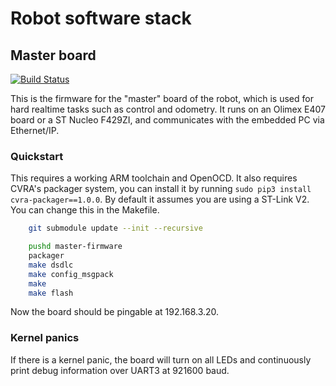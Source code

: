 # Robot software stack

## Master board
[![Build Status](https://travis-ci.org/cvra/master-firmware.svg?branch=master)](https://travis-ci.org/cvra/master-firmware)

This is the firmware for the "master" board of the robot, which is used for hard realtime tasks such as control and odometry.
It runs on an Olimex E407 board or a ST Nucleo F429ZI, and communicates with the embedded PC via Ethernet/IP.

### Quickstart
This requires a working ARM toolchain and OpenOCD.
It also requires CVRA's packager system, you can install it by running `sudo pip3 install cvra-packager==1.0.0`.
By default it assumes you are using a ST-Link V2. You can change this in the Makefile.

```bash
    git submodule update --init --recursive

    pushd master-firmware
    packager
    make dsdlc
    make config_msgpack
    make
    make flash
```

Now the board should be pingable at 192.168.3.20.

### Kernel panics
If there is a kernel panic, the board will turn on all LEDs and continuously print debug information over UART3 at 921600 baud.
